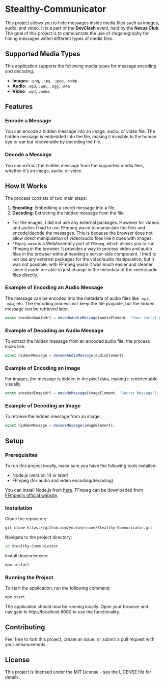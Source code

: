 # Stealthy-Communicator

This project allows you to hide messages inside media files such as images, audio, and video. It is a part of the **DevClash** event, held by the **Nexus Club**. The goal of this project is to demonstrate the use of steganography for hiding messages within different types of media files.

## Supported Media Types

This application supports the following media types for message encoding and decoding:

- **Images**: `.png`, `.jpg`, `.jpeg`, `.webp`
- **Audio**: `.mp3`, `.wav`, `.ogg`, `.m4a`
- **Video**: `.mp4`, `.webm`

## Features

### Encode a Message

You can encode a hidden message into an image, audio, or video file. The hidden message is embedded into the file, making it invisible to the human eye or ear but recoverable by decoding the file.

### Decode a Message

You can extract the hidden message from the supported media files, whether it's an image, audio, or video.

## How It Works

The process consists of two main steps:

1. **Encoding**: Embedding a secret message into a file.
2. **Decoding**: Extracting the hidden message from the file.

- For the images, I did not use any external packages. However for videos and audios I had to use FFmpeg.wasm to manipulate the files and encode/decode the messages. This is because the browser does not allow direct manipulation of video/audio files like it does with images.
- `FFmpeg.wasm` is a WebAssembly port of `FFmpeg`, which allows you to run FFmpeg in the browser. It provides a way to process video and audio files in the browser without needing a server-side component.
I tried to not use any external packages for the video/audio manipulation, but it was not possible, with FFmpeg.wasm it was much easier and cleaner since it made me able to just change in the metadata of the video/audio files directly.

### Example of Encoding an Audio Message

The message can be encoded into the metadata of audio files like `.mp3`, `.m4a`, etc. The encoding process will keep the file playable, but the hidden message can be retrieved later.

```javascript
const encodedAudioUrl = encodeAudioMessage(audioElement, "Your secret message");
````
### Example of Decoding an Audio Message
To extract the hidden message from an encoded audio file, the process looks like:
```javascript
const hiddenMessage = decodeAudioMessage(audioElement);
```

### Example of Encoding an Image
For images, the message is hidden in the pixel data, making it undetectable visually.
```javascript
const encodedImageUrl = encodeMessage(imageElement, "Secret Message");
```

### Example of Decoding an Image
To retrieve the hidden message from an image:
```javascript
const hiddenMessage = decodeMessage(imageElement);
```

## Setup

### Prerequisites
To run this project locally, make sure you have the following tools installed:
- Node.js (version 14 or later)
- FFmpeg (for audio and video encoding/decoding)

You can install Node.js from [here](https://nodejs.org/). FFmpeg can be downloaded from [FFmpeg's official website](https://ffmpeg.org/download.html).

### Installation
Clone the repository:
```bash
git clone https://github.com/yourusername/Stealthy-Communicator.git
```

Navigate to the project directory:
```bash
cd Stealthy-Communicator
```

Install dependencies:
```bash
npm install
```

### Running the Project
To start the application, run the following command:
```bash
npm start
```

The application should now be running locally. Open your browser and navigate to http://localhost:8080 to use the functionality.

## Contributing
Feel free to fork this project, create an issue, or submit a pull request with your enhancements.

## License
This project is licensed under the MIT License - see the LICENSE file for details.
